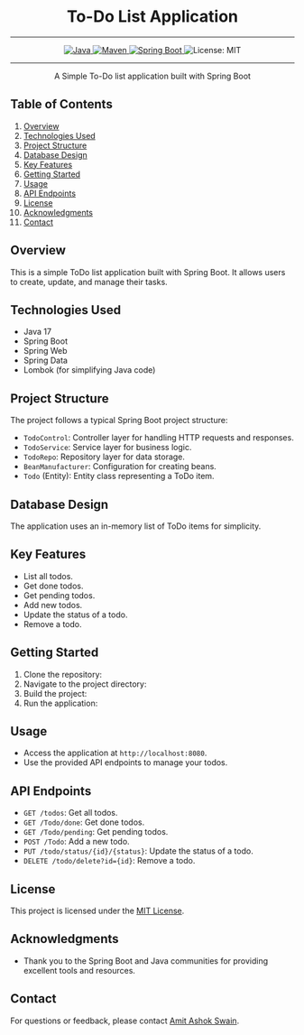 # <h1 align = "center"> To-Do List Application </h1>
___ 
<p align="center">
<a href="Java url">
    <img alt="Java" src="https://img.shields.io/badge/Java->=8-darkblue.svg" />
</a>
<a href="Maven url" >
    <img alt="Maven" src="https://img.shields.io/badge/maven-4.0-brightgreen.svg" />
</a>
<a href="Spring Boot url" >
    <img alt="Spring Boot" src="https://img.shields.io/badge/Spring Boot-3.1.0-brightgreen.svg" />
</a>
  </a>
    <img alt = "License: MIT" src="https://img.shields.io/badge/License-MIT-yellow.svg" />
    </a>
</p>

---

<p align="left">

<!-- Project Description -->
<p align="center">A Simple To-Do list application built with Spring Boot</p>

<!-- Table of Contents -->
## Table of Contents
1. [Overview](#overview)
2. [Technologies Used](#technologies-used)
3. [Project Structure](#project-structure)
4. [Database Design](#database-design)
5. [Key Features](#key-features)
6. [Getting Started](#getting-started)
7. [Usage](#usage)
8. [API Endpoints](#api-endpoints)
9. [License](#license)
10. [Acknowledgments](#acknowledgments)
11. [Contact](#contact)

<!-- Project Overview -->
## Overview
This is a simple ToDo list application built with Spring Boot. It allows users to create, update, and manage their tasks.

<!-- Technologies Used -->
## Technologies Used
- Java 17
- Spring Boot
- Spring Web
- Spring Data
- Lombok (for simplifying Java code)

<!-- Project Structure -->
## Project Structure
The project follows a typical Spring Boot project structure:

- `TodoControl`: Controller layer for handling HTTP requests and responses.
- `TodoService`: Service layer for business logic.
- `TodoRepo`: Repository layer for data storage.
- `BeanManufacturer`: Configuration for creating beans.
- `Todo` (Entity): Entity class representing a ToDo item.

<!-- Database Design -->
## Database Design
The application uses an in-memory list of ToDo items for simplicity.

<!-- Key Features -->
## Key Features
- List all todos.
- Get done todos.
- Get pending todos.
- Add new todos.
- Update the status of a todo.
- Remove a todo.

<!-- Getting Started -->
## Getting Started
1. Clone the repository:
2. Navigate to the project directory:
3. Build the project:
4. Run the application:

   
<!-- Usage -->
## Usage
- Access the application at `http://localhost:8080`.
- Use the provided API endpoints to manage your todos.

<!-- API Endpoints -->
## API Endpoints
- `GET /todos`: Get all todos.
- `GET /Todo/done`: Get done todos.
- `GET /Todo/pending`: Get pending todos.
- `POST /Todo`: Add a new todo.
- `PUT /todo/status/{id}/{status}`: Update the status of a todo.
- `DELETE /todo/delete?id={id}`: Remove a todo.

<!-- License -->
## License
This project is licensed under the [MIT License](LICENSE).

<!-- Acknowledgments -->
## Acknowledgments
- Thank you to the Spring Boot and Java communities for providing excellent tools and resources.

<!-- Contact -->
## Contact
For questions or feedback, please contact [Amit Ashok Swain](mailto:business.amitswain@gmail.com).

